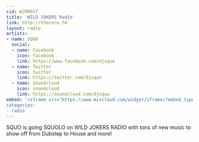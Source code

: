 ```yaml
---
cid: WJRR037
title: 'WILD JOKERS Radio'
link: http://thecore.fm
layout: radio
artists: 
- name: SQUO
  social:
  - name: Facebook
    icon: facebook
    link: https://www.facebook.com/djsquo
  - name: Twitter
    icon: twitter
    link: https://twitter.com/djsquo
  - name: Soundcloud
    icon: soundcloud
    link: https://soundcloud.com/djsquo
embed: '<iframe src="https://www.mixcloud.com/widget/iframe/?embed_type=widget_standard&amp;embed_uuid=e6e770d6-21c0-44ea-8d93-17e80ad347f3&amp;feed=https%3A%2F%2Fwww.mixcloud.com%2FWildjokers%2F05-10-15-wild-jokers-radio%2F&amp;hide_cover=1&amp;hide_tracklist=1&amp;replace=0" frameborder="0" height="180" width="100%"></iframe>
categories:
- radio
---
```


SQUO is going SQUOLO on WILD JOKERS RADIO with tons of new music to show off from Dubstep to House and more!